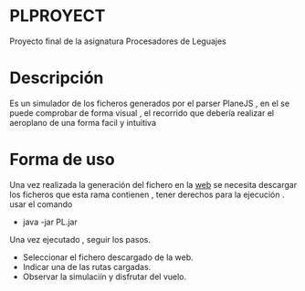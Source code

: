 PLPROYECT
=========

Proyecto final de la asignatura Procesadores de Leguajes

# Descripción

Es un simulador de los ficheros generados por el parser PlaneJS , en el se puede comprobar de forma visual , el recorrido que debería realizar el aeroplano de una forma facil y intuitiva

# Forma de uso

Una vez realizada la generación del fichero en la [web](http://dionizdev.com) se necesita descargar los ficheros que esta rama contienen , tener derechos para la ejecución . usar el comando

+ java -jar PL.jar 

Una vez ejecutado , seguir los pasos.
- Seleccionar el fichero descargado de la web.
- Indicar una de las rutas cargadas.
- Observar la simulaciín y disfrutar del vuelo.
